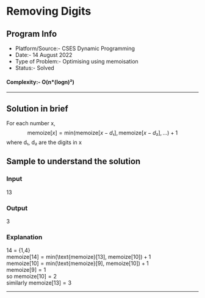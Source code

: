 # Removing Digits
## Program Info
- Platform/Source:-     CSES Dynamic Programming 
- Date:-                14 August 2022
- Type of Problem:-     Optimising using memoisation
- Status:-              Solved
#### Complexity:-       O(n*(logn)²)
---
## Solution in brief

For each number x,
$$\text{memoize}[x] = \text{min}(\text{memoize}[x-d₁], \text{memoize}[x-d₂], ...) + 1$$
where d₁, d₂ are the digits in x

## Sample to understand the solution

### Input
13

### Output
3

### Explanation

14 = {1,4}\
$\text{memoize}[14] = \text{min}($\text{memoize}[13], $\text{memoize}[10]) + 1$\
$\text{memoize}[10] = \text{min}($\text{memoize}[9], $\text{memoize}[10]) + 1$\
$\text{memoize}[9] = 1$\
so $\text{memoize}[10] = 2$\
similarly $\text{memoize}[13] = 3$

---